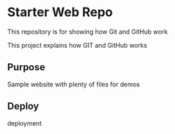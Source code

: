 # Starter Web Repo

This repository is for showing how Git and GitHub work

This project explains how GIT and GitHub works

## Purpose

Sample website with plenty of files for demos

## Deploy

deployment